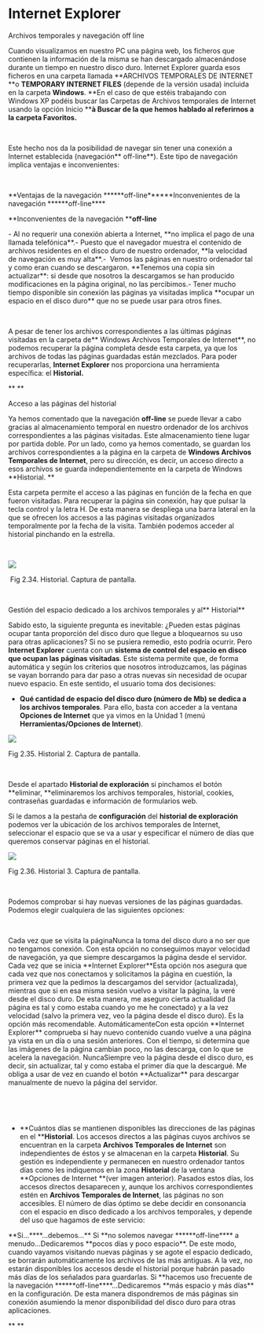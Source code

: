 
# Internet Explorer

Archivos temporales y navegación off line

Cuando visualizamos en nuestro PC una página web, los ficheros que contienen la información de la misma se han descargado almacenándose durante un tiempo en nuestro disco duro. Internet Explorer guarda esos ficheros en una carpeta llamada **ARCHIVOS TEMPORALES DE INTERNET **o **TEMPORARY INTERNET FILES** (depende de la versión usada) incluida en la carpeta **Windows**. **En el caso de que estéis trabajando con Windows XP podéis buscar las Carpetas de Archivos temporales de Internet usando la opción Inicio ****à Buscar de la que hemos hablado al referirnos a la carpeta Favoritos.**

 

Este hecho nos da la posibilidad de navegar sin tener una conexión a Internet establecida (navegación** off-line**). Este tipo de navegación implica ventajas e inconvenientes:

 
<td width="277">**Ventajas de la navegación ******off-line****</td><td width="277">**Inconvenientes de la navegación ******off-line****</td>

**Inconvenientes de la navegación ******off-line****
<td valign="top" width="277">- Al no requerir una conexión abierta a Internet, **no implica el pago de una llamada telefónica**.- Puesto que el navegador muestra el contenido de archivos residentes en el disco duro de nuestro ordenador, **la velocidad de navegación es muy alta**.</td><td valign="top" width="277">-  Vemos las páginas en nuestro ordenador tal y como eran cuando se descargaron. **Tenemos una copia sin actualizar**: si desde que nosotros la descargamos se han producido modificaciones en la página original, no las percibimos.- Tener mucho tiempo disponible sin conexión las páginas ya visitadas implica **ocupar un espacio en el disco duro** que no se puede usar para otros fines.</td>

 

A pesar de tener los archivos correspondientes a las últimas páginas visitadas en la carpeta de** Windows Archivos Temporales de Internet**, no podemos recuperar la página completa desde esta carpeta, ya que los archivos de todas las páginas guardadas están mezclados. Para poder recuperarlas, **Internet Explorer** nos proporciona una herramienta específica: el **Historial.**

** **

Acceso a las páginas del historial

Ya hemos comentado que la navegación **off-line** se puede llevar a cabo gracias al almacenamiento temporal en nuestro ordenador de los archivos correspondientes a las páginas visitadas. Este almacenamiento tiene lugar por partida doble. Por un lado, como ya hemos comentado, se guardan los archivos correspondientes a la página en la carpeta de **Windows Archivos Temporales de Internet**, pero su dirección, es decir, un acceso directo a esos archivos se guarda independientemente en la carpeta de Windows **Historial. **

Esta carpeta permite el acceso a las páginas en función de la fecha en que fueron visitadas. Para recuperar la página sin conexión, hay que pulsar la tecla control y la letra H. De esta manera se despliega una barra lateral en la que se ofrecen los accesos a las páginas visitadas organizados temporalmente por la fecha de la visita. También podemos acceder al historial pinchando en la estrella.

 


![](img/historial.1.jpg)

 Fig 2.34. Historial. Captura de pantalla.

 

Gestión del espacio dedicado a los archivos temporales y al** Historial**

Sabido esto, la siguiente pregunta es inevitable: ¿Pueden estas páginas ocupar tanta proporción del disco duro que llegue a bloquearnos su uso para otras aplicaciones? Si no se pusiera remedio, esto podría ocurrir. Pero **Internet Explorer** cuenta con un **sistema de control del espacio en disco que ocupan las páginas visitadas**. Este sistema permite que, de forma automática y según los criterios que nosotros introduzcamos, las páginas se vayan borrando para dar paso a otras nuevas sin necesidad de ocupar nuevo espacio. En este sentido, el usuario toma dos decisiones:

- **Qué cantidad de espacio del disco duro (número de Mb) se dedica a los archivos temporales**. Para ello, basta con acceder a la ventana **Opciones de Internet** que ya vimos en la Unidad 1 (menú **Herramientas/Opciones de Internet**).


![](img/opciones_de_internet_3.jpg)

Fig 2.35. Historial 2. Captura de pantalla.

 

Desde el apartado **Historial de exploración** si pinchamos el botón **eliminar, **eliminaremos los archivos temporales, historial, cookies, contraseñas guardadas e información de formularios web.

Si le damos a la pestaña de **configuración** del **historial de exploración** podemos ver la ubicación de los archivos temporales de Internet, seleccionar el espacio que se va a usar y especificar el número de días que queremos conservar páginas en el historial. 


![](img/historial_2.jpg)

Fig 2.36. Historial 3. Captura de pantalla.

 

Podemos comprobar si hay nuevas versiones de las páginas guardadas. Podemos elegir cualquiera de las siguientes opciones:

 
<td valign="top" width="175">Cada vez que se visita la página</td><td width="373">Nunca la toma del disco duro a no ser que no tengamos conexión. Con esta opción no conseguimos mayor velocidad de navegación, ya que siempre descargamos la página desde el servidor.</td>
<td valign="top" width="175">Cada vez que se inicia **Internet Explorer**</td><td width="373">Esta opción nos asegura que cada vez que nos conectamos y solicitamos la página en cuestión, la primera vez que la pedimos la descargamos del servidor (actualizada), mientras que si en esa misma sesión vuelvo a visitar la página, la veré desde el disco duro. De esta manera, me aseguro cierta actualidad (la página es tal y como estaba cuando yo me he conectado) y a la vez velocidad (salvo la primera vez, veo la página desde el disco duro). Es la opción más recomendable.</td>
<td valign="top" width="175">Automáticamente</td><td width="373">Con esta opción **Internet Explorer** comprueba si hay nuevo contenido cuando vuelve a una página ya vista en un día o una sesión anteriores. Con el tiempo, si determina que las imágenes de la página cambian poco, no las descarga, con lo que se acelera la navegación.</td>
<td valign="top" width="175">Nunca</td><td width="373">Siempre veo la página desde el disco duro, es decir, sin actualizar, tal y como estaba el primer día que la descargué. Me obliga a usar de vez en cuando el botón **Actualizar** para descargar manualmente de nuevo la página del servidor.</td>

 

 

- **Cuántos días se mantienen disponibles las direcciones de las páginas en el ******Historial****. Los accesos directos a las páginas cuyos archivos se encuentran en la carpeta **Archivos Temporales de Internet** son independientes de éstos y se almacenan en la carpeta **Historial**. Su gestión es independiente y permanecen en nuestro ordenador tantos días como les indiquemos en la zona **Historial** de la ventana **Opciones de Internet **(ver imagen anterior). Pasados estos días, los accesos directos desaparecen y, aunque los archivos correspondientes estén en **Archivos Temporales de Internet**, las páginas no son accesibles. El número de días óptimo se debe decidir en consonancia con el espacio en disco dedicado a los archivos temporales, y depende del uso que hagamos de este servicio:
<td width="219">**Si...**</td><td width="303">**...debemos...**</td>
<td valign="top" width="219">Si **no solemos navegar ******off-line**** a menudo...</td><td width="303">Dedicaremos **pocos días y poco espacio**. De este modo, cuando vayamos visitando nuevas páginas y se agote el espacio dedicado, se borrarán automáticamente los archivos de las más antiguas. A la vez, no estarán disponibles los accesos desde el historial porque habrán pasado más días de los señalados para guardarlas.</td>
<td valign="top" width="219">Si **hacemos uso frecuente de la navegación ******off-line****...</td><td width="303">Dedicaremos **más espacio y más días** en la configuración. De esta manera dispondremos de más páginas sin conexión asumiendo la menor disponibilidad del disco duro para otras aplicaciones.</td>

** **

